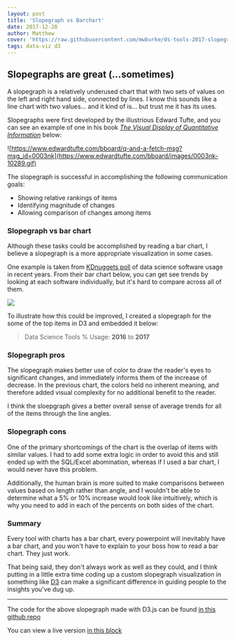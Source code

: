 ```yaml
---
layout: post
title: 'Slopegraph vs Barchart'
date: 2017-12-28
author: Matthew
cover: 'https://raw.githubusercontent.com/mwburke/ds-tools-2017-slopegraph/master/preview.png'
tags: data-viz d3
---
```


## Slopegraphs are great (...sometimes)

A slopegraph is a relatively underused chart that with two sets of values on the left and right hand side, connected by lines. I know this sounds like a line chart with two values... and it kind of is... but trust me it has its uses. 

Slopegraphs were first developed by the illustrious Edward Tufte, and you can see an example of one in his book [*The Visual Display of Quantitative Information*](https://www.edwardtufte.com/tufte/books_vdqi) below:

![https://www.edwardtufte.com/bboard/q-and-a-fetch-msg?msg_id=0003nk](https://www.edwardtufte.com/bboard/images/0003nk-10289.gif)

The slopegraph is successful in accomplishing the following communication goals:

* Showing relative rankings of items
* Identifying magnitude of changes
* Allowing comparison of changes among items

### Slopegraph vs bar chart

Although these tasks could be accomplished by reading a bar chart, I believe a slopegraph is a more appropriate visualization in some cases. 

One example is taken from [KDnuggets poll](https://www.kdnuggets.com/2017/05/poll-analytics-data-science-machine-learning-software-leaders.html) of data science software usage in recent years. From their bar chart below, you can get see trends by looking at each software individually, but it's hard to compare across all of them.

![](https://www.kdnuggets.com/images/top-analytics-data-science-machine-learning-software-2015-2017.jpg)

To illustrate how this could be improved, I created a slopegraph for the some of the top items in D3 and embedded it below:

> Data Science Tools % Usage: **2016** to **2017**


<div id="chart"></div>

### Slopegraph pros

The slopegraph makes better use of color to draw the reader's eyes to significant changes, and immediately informs them of the increase of decrease. In the previous chart, the colors held no inherent meaning, and therefore added visual complexity for no additional benefit to the reader. 

I think the sloepgraph gives a better overall sense of average trends for all of the items through the line angles.

### Slopegraph cons

One of the primary shortcomings of the chart is the overlap of items with similar values. I had to add some extra logic in order to avoid this and still ended up with the SQL/Excel abomination, whereas if I used a bar chart, I would never have this problem. 

Additionally, the human brain is more suited to make comparisons between values based on length rather than angle, and I wouldn't be able to determine what a 5% or 10% increase would look like intuitively, which is why you need to add in each of the percents on both sides of the chart. 

### Summary

Every tool with charts has a bar chart, every powerpoint will inevitably have a bar chart, and you won't have to explain to your boss how to read a bar chart. They just work. 

That being said, they don't always work as well as they could, and I think putting in a little extra time coding up a custom slopegraph visualization in something like [D3](https://d3js.org/) can make a significant difference in guiding people to the insights you've dug up. 

---

The code for the above slopegraph made with D3.js can be found [in this github repo](https://github.com/mwburke/ds-tools-2017-slopegraph)

You can view a live version [in this block](http://bl.ocks.org/mwburke/9873c09ac6c21d6ac9153e54892cf5ec)


<style>

line {
	stroke-width: 3px;
	stroke-opacity: 0.7;
}


line.positive {
	stroke: #1b4fa3;
	stroke-width: 5px;
	stroke-opacity: 0.8;
}

line.negative {
	stroke: #991616;
	stroke-width: 5px;
	stroke-opacity: 0.8;
}

line.neutral {
	stroke: grey;
}


text.positive {
	fill: #1b4fa3;
	font-weight: 600;
}

text.negative {
	fill: #991616;
	font-weight: 600;
}

text.neutral {
	fill: grey;
}

.label {
	font-weight: 600;
}

circle.positive {
	fill: #1b4fa3;
}

circle.negative {
	fill: #991616;
}

circle.neutral {
	fill: grey;
}
</style>
<script src="http://d3js.org/d3.v4.min.js"></script>
<script src="https://d3js.org/d3-scale-chromatic.v1.min.js"></script>
<script>

d3.json('/data/slopegraph-data.json', function(error, data) {
	if (error) throw error;

	// Label each point as increasing/decreasing above thresholds
	// or just little to no change
	var arrayLength = data.length;
	for (var i = 0; i < arrayLength; i++) {
	    change = data[i]['After'] - data[i]['Before'];
	    if (change < -3) {
	    	data[i]['Change'] = 'negative';
	    } else if (change > 5) {
	    	data[i]['Change'] = 'positive';
	    } else {
	    	data[i]['Change'] = 'neutral';
	    }
	}

	var opts = {
		width: 600,
		height: 500,
		margin: {top: 20, right: 100, bottom: 30, left: 150}
	};

	// Calculate area chart takes up out of entire svg
	var chartHeight = opts.height - opts.margin.top - opts.margin.bottom;
	var chartWidth = opts.width - opts.margin.left - opts.margin.right;


	var svg = d3.select('#chart')
		.append('svg')
		.attr('width', opts.width)
		.attr('height', opts.height);

	// Create scale for positioning data correctly in chart
	var vertScale = d3.scaleLinear().domain([6, 53]).range([opts.margin.bottom, chartHeight]);

	// Labels overlap, need to precompute chart height placement
	// and adjust to avoid label overlap

	// First, calculate the right and left side chart placements
	for (var i = 0; i < arrayLength; i++) {
		data[i]['AfterY'] = vertScale(data[i]['After']);
		data[i]['BeforeY'] = vertScale(data[i]['Before']);
	}

	// Next, use a basic heuristic to pull labels up or down
	// If next item is too close to next one, move label up
	// If next item is too close and item above has been moved up, keep the same value,
	// and move next value down

	data.sort(function(a, b) {
		return b.Before-a.Before;
	})

	

	for (var i = 1; i < (arrayLength - 1); i++) {
		if ((data[i]['BeforeY']-data[i+1]['BeforeY']) < 15) {
			if ((data[i-1]['BeforeY']-data[i]['BeforeY']) < 15) {
				data[i+1]['BeforeY'] = data[i+1]['BeforeY'] - 10;
			} else {
				data[i]['BeforeY'] = data[i]['BeforeY'] + 10;
			}
		}
	}

	data.sort(function(a, b) {
		return b.After-a.After;
	})

	console.log(data);

	for (var i = 1; i < (arrayLength - 1); i++) {

		if ((data[i]['AfterY']-data[i+1]['AfterY']) < 15) {
			if ((data[i-1]['AfterY']-data[i]['AfterY']) < 15) {
				data[i+1]['AfterY'] = data[i+1]['AfterY'] - 10;
			} else {
				data[i]['AfterY'] = data[i]['AfterY'] + 10;
			}
		} else if ((data[i-1]['AfterY']-data[i]['AfterY']) < 15) {
			data[i]['AfterY'] = data[i]['AfterY'] - 10;
		} 
	}

	data.sort(function(a, b) {
		return b.Before-a.Before;
	})

	// Create slopegraph labels
	svg.selectAll('text.labels')
		.data(data)
		.enter()
		.append('text')
		.text(function(d) {
			return d.Tool
		})
		.attr('class', function(d) {
			return 'label ' + d.Change;
		})
		.attr('text-anchor', 'end')
		.attr('x', opts.margin.left * .6)
		.attr('y', function(d) { 
			return opts.margin.top + chartHeight - d.BeforeY;
		})
		.attr('dy', '.35em');
	
	// Create slopegraph left value labels
	svg.selectAll('text.leftvalues')
		.data(data)
		.enter()
		.append('text')
		.attr('class', function(d) {
			return d.Change;
		})
		.text(function(d) {
			return Math.round(d.Before) + '%'
		})
		.attr('text-anchor', 'end')
		.attr('x', opts.margin.left * .85)
		.attr('y', function(d) { 
			return opts.margin.top + chartHeight - d.BeforeY;
		})
		.attr('dy', '.35em');

	// Create slopegraph left value labels
	svg.selectAll('text.rightvalues')
		.data(data)
		.enter()
		.append('text')
		.attr('class', function(d) {
			return d.Change;
		})
		.text(function(d) {
			return Math.round(d.After) + '%'
		})
		.attr('text-anchor', 'start')
		.attr('x', chartWidth + opts.margin.right)
		.attr('y', function(d) { 
			return opts.margin.top + chartHeight - d.AfterY;
		})
		.attr('dy', '.35em');

	// Create slopegraph lines
	svg.selectAll('line.slope-line')
		.data(data)
		.enter()
		.append('line')
		.attr('class', function(d) {
			return 'slope-line ' + d.Change;
		})
		.attr('x1', opts.margin.left)
		.attr('x2', chartWidth + opts.margin.right * 0.75)
		.attr('y1', function(d) { 
			return opts.margin.top + chartHeight - vertScale(d.Before);
		})
		.attr('y2', function(d) { 
			return opts.margin.top + chartHeight - vertScale(d.After);
		});
	
	// Create slopegraph left circles
	svg.selectAll('line.left-circle')
		.data(data)
		.enter()
		.append('circle')
		.attr('class', function(d) {
			return d.Change;
		})
		.attr('cx', opts.margin.left)
		.attr('cy', function(d) { 
			return opts.margin.top + chartHeight - vertScale(d.Before);
		})
		.attr('r', 6);

	// Create slopegraph right circles
	svg.selectAll('line.left-circle')
		.data(data)
		.enter()
		.append('circle')
		.attr('class', function(d) {
			return d.Change;
		})
		.attr('cx',chartWidth + opts.margin.right * 0.75)
		.attr('cy', function(d) { 
			return opts.margin.top + chartHeight - vertScale(d.After);
		})
		.attr('r', 6);

	// Create bottom area denoting years
	svg.append("line")
		.attr('x1', opts.margin.left)
		.attr('x2', opts.margin.left)
		.attr('y1', opts.height - opts.margin.bottom)
		.attr('y2', opts.height - opts.margin.bottom * 0.7)
		.attr('stroke', 'grey')
		.attr('stroke-width', '2px');

	svg.append("line")
		.attr('x1', chartWidth + opts.margin.right * 0.75)
		.attr('x2', chartWidth + opts.margin.right * 0.75)
		.attr('y1', opts.height - opts.margin.bottom)
		.attr('y2', opts.height - opts.margin.bottom * 0.7)
		.attr('stroke', 'grey')
		.attr('stroke-width', '2px');

	svg.append("line")
		.attr('x1', opts.margin.left)
		.attr('x2', chartWidth + opts.margin.right * 0.75)
		.attr('y1', opts.height - opts.margin.bottom * 0.7)
		.attr('y2', opts.height - opts.margin.bottom * 0.7)
		.attr('stroke', 'grey')
		.attr('stroke-width', '2px');

	svg.append('text')
		.text('2016')
		.attr('class', 'neutral')
		.attr('x', opts.margin.left)
		.attr('y', opts.height - opts.margin.bottom * 0.05)
		.attr('text-anchor', 'start');

	svg.append('text')
		.text('2017')
		.attr('class', 'neutral')
		.attr('x', chartWidth + opts.margin.right * 0.75)
		.attr('y', opts.height - opts.margin.bottom * 0.05)
		.attr('text-anchor', 'end');

	// Get y values of notes and add notes to viz
	var pythonY = data.filter(function (ind) {
		return ind.Tool == 'Python';
	});

	var rapidMinerY = data.filter(function (ind) {
		return ind.Tool == 'RapidMiner';
	});

	var tensorflowY = data.filter(function (ind) {
		return ind.Tool == 'Tensorflow';
	});

	svg.selectAll('text-comments')
		.data(data)
		.enter()
		.append('text')
		.text(function(d) {
			return d.Comments;
		})
		.attr('class', 'neutral')
		.attr('text-anchor', 'start')
		.attr('x', chartWidth + opts.margin.right)
		.attr('y', function(d) {
			return opts.margin.top + chartHeight - d.AfterY;
		})
		.attr('dy', '.25em')
		.call(wrap, opts.margin.right);

	function wrap(text, width) {
	  text.each(function() {
	    var text = d3.select(this),
	        words = text.text().split(/\s+/).reverse(),
	        word,
	        line = [],
	        lineNumber = 0,
	        lineHeight = 1.1, // ems
	        y = text.attr("y"),
	        dy = parseFloat(text.attr("dy")),
	        tspan = text.text(null).append("tspan").attr("x", chartWidth + opts.margin.left).attr("y", y).attr("dy", dy + "em");
	    while (word = words.pop()) {
	      line.push(word);
	      tspan.text(line.join(" "));
	      if (tspan.node().getComputedTextLength() > width) {
	        line.pop();
	        tspan.text(line.join(" "));
	        line = [word];
	        tspan = text.append("tspan").attr("x", chartWidth + opts.margin.left).attr("y", y).attr("dy", ++lineNumber * lineHeight + dy + "em").text(word);
	      }
	    }
	  });
	}
});

</script>